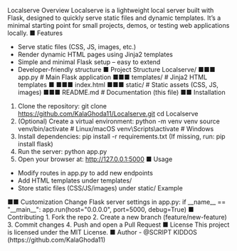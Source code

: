 Localserve
Overview
Localserve is a lightweight local server built with Flask, designed to quickly serve static files and
dynamic templates.
It’s a minimal starting point for small projects, demos, or testing web applications locally.
■ Features
- Serve static files (CSS, JS, images, etc.)
- Render dynamic HTML pages using Jinja2 templates
- Simple and minimal Flask setup – easy to extend
- Developer-friendly structure
■ Project Structure
Localserve/
■■■ app.py # Main Flask application
■■■ templates/ # Jinja2 HTML templates
■ ■■■ index.html
■■■ static/ # Static assets (CSS, JS, images)
■■■ README.md # Documentation (this file)
■■ Installation
1. Clone the repository:
git clone https://github.com/KalaGhoda11/Localserve.git
cd Localserve
2. (Optional) Create a virtual environment:
python -m venv venv
source venv/bin/activate # Linux/macOS
venv\Scripts\activate # Windows
3. Install dependencies:
pip install -r requirements.txt
(If missing, run: pip install flask)
4. Run the server:
python app.py
5. Open your browser at:
http://127.0.0.1:5000
■ Usage
- Modify routes in app.py to add new endpoints
- Add HTML templates under templates/
- Store static files (CSS/JS/images) under static/
Example
<link rel="stylesheet" href="{{ url_for('static', filename='css/style.css') }}">
■■ Customization
Change Flask server settings in app.py:
if __name__ == "__main__":
app.run(host="0.0.0.0", port=5000, debug=True)
■ Contributing
1. Fork the repo
2. Create a new branch (feature/new-feature)
3. Commit changes
4. Push and open a Pull Request
■ License
This project is licensed under the MIT License.
■ Author
- @SCRIPT KIDDOS (https://github.com/KalaGhoda11)
